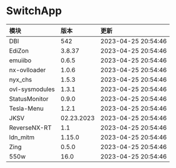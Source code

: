 # SwitchApp

|模块|版本|更新|
|:-|:-|:-|
|DBI|542|2023-04-25 20:54:46|
|EdiZon|3.8.37|2023-04-25 20:54:46|
|emuiibo|0.6.5|2023-04-25 20:54:46|
|nx-ovlloader|1.0.6|2023-04-25 20:54:46|
|nyx_chs|1.5.3|2023-04-25 20:54:46|
|ovl-sysmodules|1.3.1|2023-04-25 20:54:46|
|StatusMonitor|0.9.0|2023-04-25 20:54:46|
|Tesla-Menu|1.2.1|2023-04-25 20:54:46|
|JKSV|02.23.2023|2023-04-25 20:54:46|
|ReverseNX-RT|1.1|2023-04-25 20:54:46|
|ldn_mitm|1.15.0|2023-04-25 20:54:46|
|Zing|0.5.0|2023-04-25 20:54:46|
|550w|16.0|2023-04-25 20:54:46|
